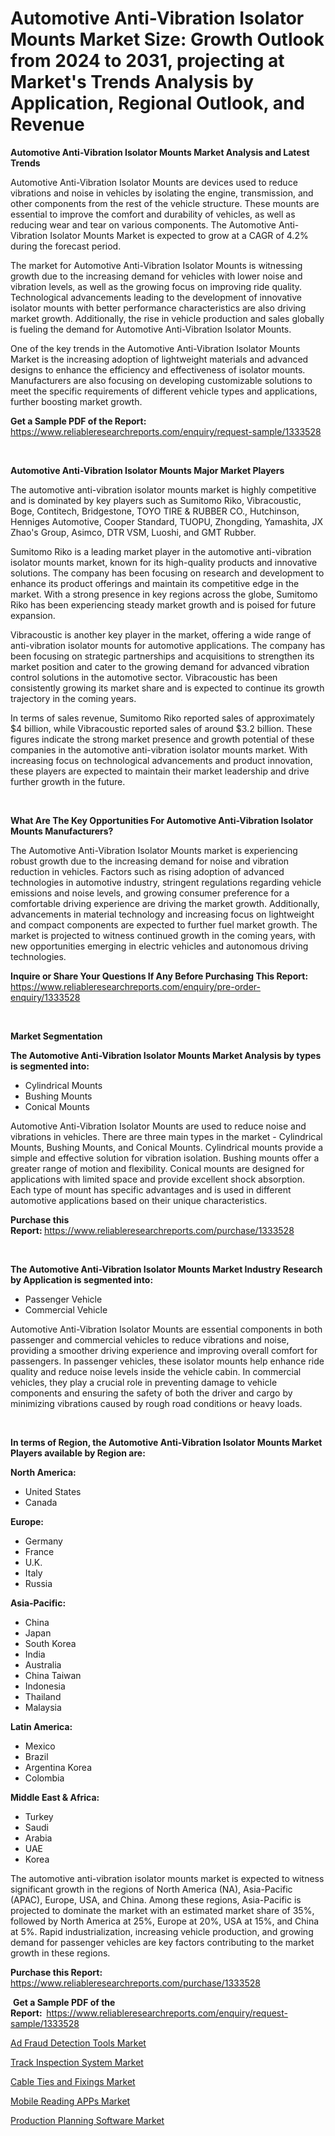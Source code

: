 <p><h1>Automotive Anti-Vibration Isolator Mounts Market Size: Growth Outlook from 2024 to 2031, projecting at Market's Trends Analysis by Application, Regional Outlook, and Revenue</h1></p><p><strong>Automotive Anti-Vibration Isolator Mounts Market Analysis and Latest Trends</strong></p>
<p><p>Automotive Anti-Vibration Isolator Mounts are devices used to reduce vibrations and noise in vehicles by isolating the engine, transmission, and other components from the rest of the vehicle structure. These mounts are essential to improve the comfort and durability of vehicles, as well as reducing wear and tear on various components. The Automotive Anti-Vibration Isolator Mounts Market is expected to grow at a CAGR of 4.2% during the forecast period.</p><p>The market for Automotive Anti-Vibration Isolator Mounts is witnessing growth due to the increasing demand for vehicles with lower noise and vibration levels, as well as the growing focus on improving ride quality. Technological advancements leading to the development of innovative isolator mounts with better performance characteristics are also driving market growth. Additionally, the rise in vehicle production and sales globally is fueling the demand for Automotive Anti-Vibration Isolator Mounts.</p><p>One of the key trends in the Automotive Anti-Vibration Isolator Mounts Market is the increasing adoption of lightweight materials and advanced designs to enhance the efficiency and effectiveness of isolator mounts. Manufacturers are also focusing on developing customizable solutions to meet the specific requirements of different vehicle types and applications, further boosting market growth.</p></p>
<p><strong>Get a Sample PDF of the Report:&nbsp;</strong> <a href="https://www.reliableresearchreports.com/enquiry/request-sample/1333528">https://www.reliableresearchreports.com/enquiry/request-sample/1333528</a></p>
<p>&nbsp;</p>
<p><strong>Automotive Anti-Vibration Isolator Mounts Major Market Players</strong></p>
<p><p>The automotive anti-vibration isolator mounts market is highly competitive and is dominated by key players such as Sumitomo Riko, Vibracoustic, Boge, Contitech, Bridgestone, TOYO TIRE & RUBBER CO., Hutchinson, Henniges Automotive, Cooper Standard, TUOPU, Zhongding, Yamashita, JX Zhao's Group, Asimco, DTR VSM, Luoshi, and GMT Rubber.</p><p>Sumitomo Riko is a leading market player in the automotive anti-vibration isolator mounts market, known for its high-quality products and innovative solutions. The company has been focusing on research and development to enhance its product offerings and maintain its competitive edge in the market. With a strong presence in key regions across the globe, Sumitomo Riko has been experiencing steady market growth and is poised for future expansion.</p><p>Vibracoustic is another key player in the market, offering a wide range of anti-vibration isolator mounts for automotive applications. The company has been focusing on strategic partnerships and acquisitions to strengthen its market position and cater to the growing demand for advanced vibration control solutions in the automotive sector. Vibracoustic has been consistently growing its market share and is expected to continue its growth trajectory in the coming years.</p><p>In terms of sales revenue, Sumitomo Riko reported sales of approximately $4 billion, while Vibracoustic reported sales of around $3.2 billion. These figures indicate the strong market presence and growth potential of these companies in the automotive anti-vibration isolator mounts market. With increasing focus on technological advancements and product innovation, these players are expected to maintain their market leadership and drive further growth in the future.</p></p>
<p>&nbsp;</p>
<p><strong>What Are The Key Opportunities For Automotive Anti-Vibration Isolator Mounts Manufacturers?</strong></p>
<p><p>The Automotive Anti-Vibration Isolator Mounts market is experiencing robust growth due to the increasing demand for noise and vibration reduction in vehicles. Factors such as rising adoption of advanced technologies in automotive industry, stringent regulations regarding vehicle emissions and noise levels, and growing consumer preference for a comfortable driving experience are driving the market growth. Additionally, advancements in material technology and increasing focus on lightweight and compact components are expected to further fuel market growth. The market is projected to witness continued growth in the coming years, with new opportunities emerging in electric vehicles and autonomous driving technologies.</p></p>
<p><strong>Inquire or Share Your Questions If Any Before Purchasing This Report:</strong> <a href="https://www.reliableresearchreports.com/enquiry/pre-order-enquiry/1333528">https://www.reliableresearchreports.com/enquiry/pre-order-enquiry/1333528</a></p>
<p>&nbsp;</p>
<p><strong>Market Segmentation</strong></p>
<p><strong>The Automotive Anti-Vibration Isolator Mounts Market Analysis by types is segmented into:</strong></p>
<p><ul><li>Cylindrical Mounts</li><li>Bushing Mounts</li><li>Conical Mounts</li></ul></p>
<p><p>Automotive Anti-Vibration Isolator Mounts are used to reduce noise and vibrations in vehicles. There are three main types in the market - Cylindrical Mounts, Bushing Mounts, and Conical Mounts. Cylindrical mounts provide a simple and effective solution for vibration isolation. Bushing mounts offer a greater range of motion and flexibility. Conical mounts are designed for applications with limited space and provide excellent shock absorption. Each type of mount has specific advantages and is used in different automotive applications based on their unique characteristics.</p></p>
<p><strong>Purchase this Report:&nbsp;</strong><a href="https://www.reliableresearchreports.com/purchase/1333528">https://www.reliableresearchreports.com/purchase/1333528</a></p>
<p>&nbsp;</p>
<p><strong>The Automotive Anti-Vibration Isolator Mounts Market Industry Research by Application is segmented into:</strong></p>
<p><ul><li>Passenger Vehicle</li><li>Commercial Vehicle</li></ul></p>
<p><p>Automotive Anti-Vibration Isolator Mounts are essential components in both passenger and commercial vehicles to reduce vibrations and noise, providing a smoother driving experience and improving overall comfort for passengers. In passenger vehicles, these isolator mounts help enhance ride quality and reduce noise levels inside the vehicle cabin. In commercial vehicles, they play a crucial role in preventing damage to vehicle components and ensuring the safety of both the driver and cargo by minimizing vibrations caused by rough road conditions or heavy loads.</p></p>
<p>&nbsp;</p>
<p><strong>In terms of Region, the Automotive Anti-Vibration Isolator Mounts Market Players available by Region are:</strong></p>
<p>
    <p> <strong> North America: </strong>
        <ul>
            <li>United States</li>
            <li>Canada</li>
        </ul>
        </p> 
    <p> <strong> Europe: </strong>
        <ul>
            <li>Germany</li>
            <li>France</li>
            <li>U.K.</li>
            <li>Italy</li>
            <li>Russia</li>
        </ul>
        </p> 
    <p> <strong> Asia-Pacific: </strong>
        <ul>
            <li>China</li>
            <li>Japan</li>
            <li>South Korea</li>
            <li>India</li>
            <li>Australia</li>
            <li>China Taiwan</li>
            <li>Indonesia</li>
            <li>Thailand</li>
            <li>Malaysia</li>
        </ul>
        </p> 
    <p> <strong> Latin America: </strong>
        <ul>
            <li>Mexico</li>
            <li>Brazil</li>
            <li>Argentina Korea</li>
            <li>Colombia</li>
        </ul>
        </p> 
    <p> <strong> Middle East & Africa: </strong>
        <ul>
            <li>Turkey</li>
            <li>Saudi</li>
            <li>Arabia</li>
            <li>UAE</li>
            <li>Korea</li>
        </ul>
    </p>
    </p>
<p><p>The automotive anti-vibration isolator mounts market is expected to witness significant growth in the regions of North America (NA), Asia-Pacific (APAC), Europe, USA, and China. Among these regions, Asia-Pacific is projected to dominate the market with an estimated market share of 35%, followed by North America at 25%, Europe at 20%, USA at 15%, and China at 5%. Rapid industrialization, increasing vehicle production, and growing demand for passenger vehicles are key factors contributing to the market growth in these regions.</p></p>
<p><strong>Purchase this Report: </strong><a href="https://www.reliableresearchreports.com/purchase/1333528">https://www.reliableresearchreports.com/purchase/1333528</a></p>
<p>&nbsp;<strong>Get a Sample PDF of the Report:&nbsp;&nbsp;</strong><a href="https://www.reliableresearchreports.com/enquiry/request-sample/1333528">https://www.reliableresearchreports.com/enquiry/request-sample/1333528</a></p>
<p><strong></strong></p>
<p><p><a href="https://medium.com/@darienhoppe3434/ad-fraud-detection-tools-market-share-evolution-and-market-growth-trends-2024-2031-49f5e38e7151">Ad Fraud Detection Tools Market</a></p><p><a href="https://medium.com/@darienhoppe3434/track-inspection-system-market-size-market-outlook-and-market-forecast-2024-to-2031-65614e075df4">Track Inspection System Market</a></p><p><a href="https://medium.com/@effiemills56867/cable-ties-and-fixings-market-trends-and-market-analysis-forecasted-for-period-2024-2031-7929c53c8f37">Cable Ties and Fixings Market</a></p><p><a href="https://medium.com/@effiemills56867/mobile-reading-apps-market-comprehensive-assessment-by-type-application-and-geography-4e2a87bea099">Mobile Reading APPs Market</a></p><p><a href="https://medium.com/@chiragreportprime1/production-planning-software-market-the-key-to-successful-business-strategy-forecast-till-2031-6bf28f1172e6">Production Planning Software Market</a></p></p>